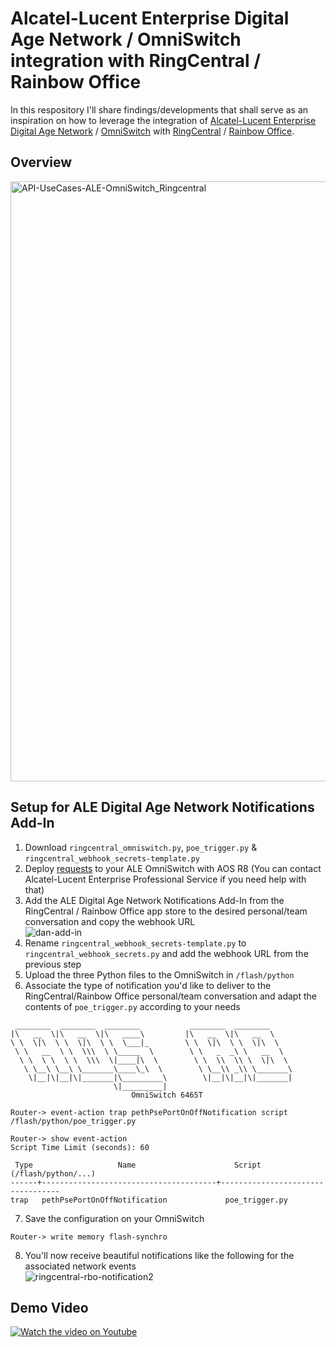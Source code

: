 # Alcatel-Lucent Enterprise Digital Age Network / OmniSwitch integration with RingCentral / Rainbow Office
In this respository I'll share findings/developments that shall serve as an inspiration on how to leverage the integration of [Alcatel-Lucent Enterprise Digital Age Network](https://www.al-enterprise.com/en/solutions/digital-age-networking) / [OmniSwitch](https://www.al-enterprise.com/en/products/switches) with [RingCentral](https://www.ringcentral.com/) / [Rainbow Office](https://www.al-enterprise.com/rainbow-office).

## Overview
<img width="960" alt="API-UseCases-ALE-OmniSwitch_Ringcentral" src="https://user-images.githubusercontent.com/5174414/186093853-9959e90d-b4b8-40ea-96ad-240ada4771bb.png">

## Setup for ALE Digital Age Network Notifications Add-In

1. Download `ringcentral_omniswitch.py`, `poe_trigger.py` & `ringcentral_webhook_secrets-template.py`
2. Deploy [requests](https://pypi.org/project/requests/) to your ALE OmniSwitch with AOS R8 (You can contact Alcatel-Lucent Enterprise Professional Service if you need help with that)
3. Add the ALE Digital Age Network Notifications Add-In from the RingCentral / Rainbow Office app store to the desired personal/team conversation and copy the webhook URL <br> ![dan-add-in](https://user-images.githubusercontent.com/5174414/186110716-3c3856af-1c68-4bb5-ab97-b0eea07ff52f.png)
4. Rename `ringcentral_webhook_secrets-template.py` to `ringcentral_webhook_secrets.py` and add the webhook URL from the previous step
5. Upload the three Python files to the OmniSwitch in `/flash/python`
6. Associate the type of notification you'd like to deliver to the RingCentral/Rainbow Office personal/team conversation and adapt the contents of `poe_trigger.py` according to your needs
```
 ________  ________  ________           ________  ________     
|\   __  \|\   __  \|\   ____\         |\   __  \|\   __  \    
\ \  \|\  \ \  \|\  \ \  \___|_        \ \  \|\  \ \  \|\  \   
 \ \   __  \ \  \\\  \ \_____  \        \ \   _  _\ \   __  \  
  \ \  \ \  \ \  \\\  \|____|\  \        \ \  \\  \\ \  \|\  \ 
   \ \__\ \__\ \_______\____\_\  \        \ \__\\ _\\ \_______\
    \|__|\|__|\|_______|\_________\        \|__|\|__|\|_______|
                       \|_________|                            
					       OmniSwitch 6465T

Router-> event-action trap pethPsePortOnOffNotification script /flash/python/poe_trigger.py

Router-> show event-action 
Script Time Limit (seconds): 60

 Type                   Name                      Script (/flash/python/...)    
------+---------------------------------------+----------------------------------
trap   pethPsePortOnOffNotification             poe_trigger.py
```
7. Save the configuration on your OmniSwitch
```
Router-> write memory flash-synchro
```
8. You'll now receive beautiful notifications like the following for the associated network events<br>
![ringcentral-rbo-notification2](https://user-images.githubusercontent.com/5174414/187900429-abd2a1f3-10c9-49d7-8cde-391abb0ed541.png)

## Demo Video
[![Watch the video on Youtube](https://img.youtube.com/vi/TkDxNg5eXHY/hqdefault.jpg)](https://youtu.be/TkDxNg5eXHY)
